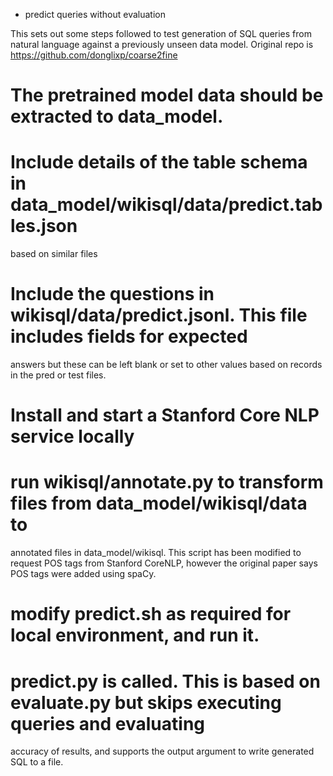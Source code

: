 * predict queries without evaluation

This sets out some steps followed to test generation of SQL queries from natural language 
against a previously unseen data model. Original repo is https://github.com/donglixp/coarse2fine

# The pretrained model data should be extracted to data_model.

# Include details of the table schema in data_model/wikisql/data/predict.tables.json 
based on similar files

# Include the questions in wikisql/data/predict.jsonl. This file includes fields for expected
answers but these can be left blank or set to other values based on records in the 
pred or test files.

# Install and start a Stanford Core NLP service locally

# run wikisql/annotate.py to transform files from data_model/wikisql/data to
annotated files in data_model/wikisql. This script has been modified to request POS tags
from Stanford CoreNLP, however the original paper says POS tags were added using spaCy.

# modify predict.sh as required for local environment, and run it.

# predict.py is called. This is based on evaluate.py but skips executing queries and evaluating
accuracy of results, and supports the output argument to write generated SQL to a file.

